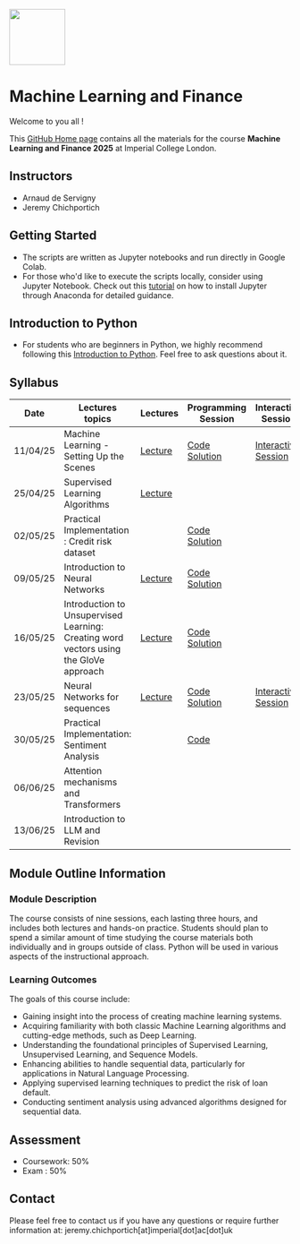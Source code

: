 
<img src="https://drive.google.com/uc?export=view&id=1gmxxmwCR1WXK0IYtNqvE4QXFleznWqQO" height="100"/>  <h1>Machine Learning and Finance </h1>

Welcome to you all !

This [GitHub Home page](https://github.com/Jandsy/ml_finance_imperial) contains all the materials for the course **Machine Learning and Finance 2025** at Imperial College London.

## Instructors
* Arnaud de Servigny
* Jeremy Chichportich

## Getting Started

* The scripts are written as Jupyter notebooks and run directly in Google Colab.
* For those who'd like to execute the scripts locally, consider using Jupyter Notebook. Check out this [tutorial](https://test-jupyter.readthedocs.io/en/latest/install.html) on how to install Jupyter through Anaconda for detailed guidance.

## Introduction to Python
* For students who are beginners in Python, we highly recommend following this [Introduction to Python](Additional_Materials/Programming_Session_0.ipynb). Feel free to ask questions about it. 

## Syllabus 

| Date    |  Lectures topics  | Lectures | Programming Session | Interactive Session |Quiz | Additional Reading |
|----------| ----------- | ----------- |  ----------- | ----------- | ----------- | ----------- | 
| 11/04/25 |  Machine Learning - Setting Up the Scenes |[Lecture](Lecture_1.pdf)|[Code](Programming_Sessions/Programming_session_1/Programming_session_1.ipynb "Session_1") [Solution](Programming_Sessions/Programming_session_1/Corrected_Programming_session_1.ipynb) |[Interactive Session](https://forms.gle/VgF2zdDqg3fSm3MJ8)  |[Quiz](https://forms.gle/jMMGmwztNHL3Lfkf6) |  |
| 25/04/25 |  Supervised Learning Algorithms| [Lecture](Lecture_2.pdf) | | |[Quiz](https://forms.gle/PnrNBsT89ZGtT1Ub7) |
| 02/05/25 |  Practical Implementation : Credit risk dataset | |[Code](Programming_Sessions/Programming_Session_2/Programming_Session_2.ipynb "Session_2") [Solution](Programming_Sessions/Programming_Session_2/Programming_Session_2_Solution.ipynb "Session 2")| | |
| 09/05/25 |  Introduction to Neural Networks |[Lecture](Lecture_3.pdf) |[Code](Programming_Sessions/Programming_Session_3/Programming_Session_3.ipynb "Session_3") [Solution](Programming_Sessions/Programming_Session_3/Solution_Programming_Session_3.ipynb "Session_3") | |[Quiz](https://forms.gle/qZ4ed21Gozf72462A) |
| 16/05/25 |  Introduction to Unsupervised Learning: Creating word vectors using the GloVe approach |[Lecture](Lecture_5.pdf) | [Code](Programming_Sessions/Programming_Session_4/Programming_Session_4_GLOVE.ipynb "Session_4") [Solution](Programming_Sessions/Programming_Session_4/Correction_Programming_Session_Glove.ipynb "Session_4")| | | |
| 23/05/25 |  Neural Networks for sequences  | [Lecture](Lecture_6.pdf) |[Code](Programming_Sessions/Programming_Session_5/Programming_Session_5.ipynb "Session_5") [Solution](Programming_Sessions/Programming_Session_5/Solution_Programming_Session.ipynb "Session_5") |[Interactive Session](https://forms.gle/M1DL85zw5VDMysbt5) |[Quiz](https://forms.gle/cCSgKLv8ftBG5yWr6) | 
| 30/05/25 |  Practical Implementation: Sentiment Analysis| |[Code](Programming_Sessions/Programming_Session_6/Programming_Session.ipynb "Session_6")   | |
| 06/06/25 |  Attention mechanisms and Transformers | | | | |
| 13/06/25 |  Introduction to LLM and Revision | | | | |<br/>


## Module Outline Information

### Module Description
The course consists of nine sessions, each lasting three hours, and includes both lectures and hands-on practice. Students should plan to spend a similar amount of time studying the course materials both individually and in groups outside of class. Python will be used in various aspects of the instructional approach.


### Learning Outcomes 


The goals of this course include:

* Gaining insight into the process of creating machine learning systems.
* Acquiring familiarity with both classic Machine Learning algorithms and cutting-edge methods, such as Deep Learning.
* Understanding the foundational principles of Supervised Learning, Unsupervised Learning, and Sequence Models.
* Enhancing abilities to handle sequential data, particularly for applications in Natural Language Processing.
* Applying supervised learning techniques to predict the risk of loan default.
* Conducting sentiment analysis using advanced algorithms designed for sequential data.


## Assessment 

* Coursework: 50%
* Exam : 50% 


## Contact

Please feel free to contact us if you have any questions or require further information at: jeremy.chichportich[at]imperial[dot]ac[dot]uk

